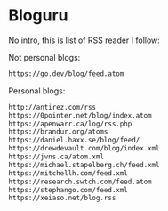 # Bloguru

No intro, this is list of RSS reader I follow:

Not personal blogs:

```txt
https://go.dev/blog/feed.atom
```

Personal blogs:

```txt
http://antirez.com/rss
https://0pointer.net/blog/index.atom
https://apenwarr.ca/log/rss.php
https://brandur.org/atoms
https://daniel.haxx.se/blog/feed/
https://drewdevault.com/blog/index.xml
https://jvns.ca/atom.xml
https://michael.stapelberg.ch/feed.xml
https://mitchellh.com/feed.xml
https://research.swtch.com/feed.atom
https://stephango.com/feed.xml
https://xeiaso.net/blog.rss
```

